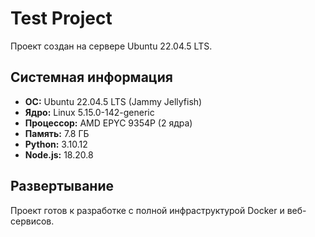 # Test Project

Проект создан на сервере Ubuntu 22.04.5 LTS.

## Системная информация

- **ОС:** Ubuntu 22.04.5 LTS (Jammy Jellyfish)
- **Ядро:** Linux 5.15.0-142-generic
- **Процессор:** AMD EPYC 9354P (2 ядра)
- **Память:** 7.8 ГБ
- **Python:** 3.10.12
- **Node.js:** 18.20.8

## Развертывание

Проект готов к разработке с полной инфраструктурой Docker и веб-сервисов.